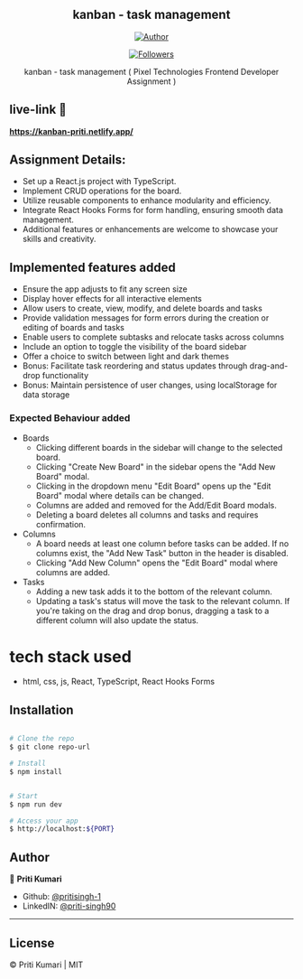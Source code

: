 <h2 align='center'>kanban - task management</h2>
<p align="center">
<a href="https://github.com/pritisingh-1"><img title="Author" src="https://img.shields.io/badge/Author-pritisingh-1--red.svg?style=for-the-badge&logo=github"></a>
</p>

<p align="center">
<a href="https://github.com/pritisingh-1"><img title="Followers" src="https://img.shields.io/github/followers/pritisingh-1?color=teal&style=flat-square"></a>

</a>

</p>

<p align="center">
   kanban - task management ( Pixel Technologies Frontend Developer Assignment )
</p>

## live-link 🔗

<a target="_blank" href="https://kanban-priti.netlify.app/"><b>https://kanban-priti.netlify.app/</b></a>

## Assignment Details:

- Set up a React.js project with TypeScript.
- Implement CRUD operations for the board.
- Utilize reusable components to enhance modularity and efficiency.
- Integrate React Hooks Forms for form handling, ensuring smooth data management.
- Additional features or enhancements are welcome to showcase your skills and creativity.

## Implemented features added

- Ensure the app adjusts to fit any screen size
- Display hover effects for all interactive elements
- Allow users to create, view, modify, and delete boards and tasks
- Provide validation messages for form errors during the creation or editing of boards and tasks
- Enable users to complete subtasks and relocate tasks across columns
- Include an option to toggle the visibility of the board sidebar
- Offer a choice to switch between light and dark themes
- Bonus: Facilitate task reordering and status updates through drag-and-drop functionality
- Bonus: Maintain persistence of user changes, using localStorage for data storage

### Expected Behaviour added

- Boards
  - Clicking different boards in the sidebar will change to the selected board.
  - Clicking "Create New Board" in the sidebar opens the "Add New Board" modal.
  - Clicking in the dropdown menu "Edit Board" opens up the "Edit Board" modal where details can be changed.
  - Columns are added and removed for the Add/Edit Board modals.
  - Deleting a board deletes all columns and tasks and requires confirmation.
- Columns
  - A board needs at least one column before tasks can be added. If no columns exist, the "Add New Task" button in the header is disabled.
  - Clicking "Add New Column" opens the "Edit Board" modal where columns are added.
- Tasks
  - Adding a new task adds it to the bottom of the relevant column.
  - Updating a task's status will move the task to the relevant column. If you're taking on the drag and drop bonus, dragging a task to a different column will also update the status.

# tech stack used

- html, css, js, React, TypeScript, React Hooks Forms

## Installation

```sh

# Clone the repo
$ git clone repo-url

# Install
$ npm install


# Start
$ npm run dev

# Access your app
$ http://localhost:${PORT}

```

## Author

👤 **Priti Kumari**

- Github: [@pritisingh-1](https://github.com/pritisingh-1)
- LinkedIN: [@priti-singh90](https://www.linkedin.com/in/priti-singh90/)

---

## License

&copy; Priti Kumari | MIT
